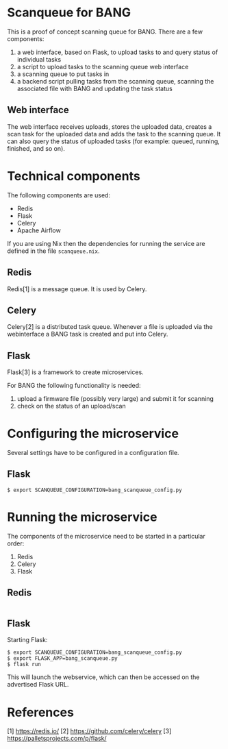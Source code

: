 # Scanqueue for BANG

This is a proof of concept scanning queue for BANG. There are a few components:

1. a web interface, based on Flask, to upload tasks to and query status of
   individual tasks
2. a script to upload tasks to the scanning queue web interface
3. a scanning queue to put tasks in
4. a backend script pulling tasks from the scanning queue, scanning the
   associated file with BANG and updating the task status

## Web interface

The web interface receives uploads, stores the uploaded data, creates a scan
task for the uploaded data and adds the task to the scanning queue. It can
also query the status of uploaded tasks (for example: queued, running,
finished, and so on).


# Technical components

The following components are used:

* Redis
* Flask
* Celery
* Apache Airflow

If you are using Nix then the dependencies for running the service are defined
in the file `scanqueue.nix`.

## Redis

Redis[1] is a message queue. It is used by Celery.

## Celery

Celery[2] is a distributed task queue. Whenever a file is uploaded via the
webinterface a BANG task is created and put into Celery.

## Flask

Flask[3] is a framework to create microservices.

For BANG the following functionality is needed:

1. upload a firmware file (possibly very large) and submit it for scanning
2. check on the status of an upload/scan

# Configuring the microservice

Several settings have to be configured in a configuration file.

## Flask

`$ export SCANQUEUE_CONFIGURATION=bang_scanqueue_config.py`


# Running the microservice

The components of the microservice need to be started in a particular order:

1. Redis
2. Celery
3. Flask

## Redis

```
```

## Flask

Starting Flask:

```console
$ export SCANQUEUE_CONFIGURATION=bang_scanqueue_config.py
$ export FLASK_APP=bang_scanqueue.py
$ flask run
```

This will launch the webservice, which can then be accessed on the advertised
Flask URL.



# References

[1] https://redis.io/
[2] https://github.com/celery/celery
[3] https://palletsprojects.com/p/flask/
